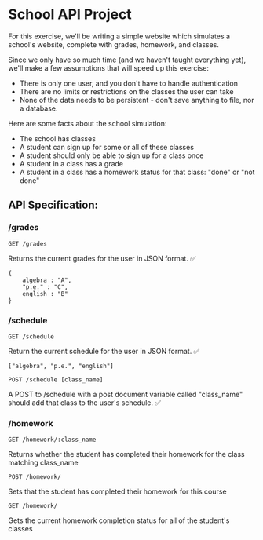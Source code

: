 # School API Project

For this exercise, we'll be writing a simple website which simulates a school's website, complete with grades, homework, and classes.

Since we only have so much time (and we haven't taught everything yet), we'll make a few assumptions that will speed up this exercise:
* There is only one user, and you don't have to handle authentication
* There are no limits or restrictions on the classes the user can take
* None of the data needs to be persistent - don't save anything to file, nor a database.

Here are some facts about the school simulation:
* The school has classes
* A student can sign up for some or all of these classes
* A student should only be able to sign up for a class once
* A student in a class has a grade
* A student in a class has a homework status for that class: "done" or "not done"

## API Specification:

### /grades

```GET /grades```

Returns the current grades for the user in JSON format. ✅

```
{
    algebra : "A",
    "p.e." : "C",
    english : "B"
}
```
### /schedule

```GET /schedule```

Return the current schedule for the user in JSON format. ✅

```["algebra", "p.e.", "english"]```


```POST /schedule [class_name]```

A POST to /schedule with a post document variable called "class_name" should add that class to the user's schedule. ✅

### /homework

```GET /homework/:class_name``` 

Returns whether the student has completed their homework for the class matching class_name

```POST /homework/```

Sets that the student has completed their homework for this course

```GET /homework/``` 

Gets the current homework completion status for all of the student's classes
